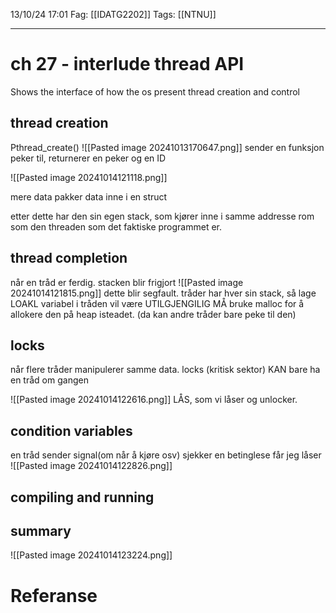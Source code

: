 13/10/24 17:01
Fag: [[IDATG2202]]
Tags: [[NTNU]]
___

# ch 27 - interlude thread API
Shows the interface of how the os present thread creation and control


## thread creation
Pthread_create()
![[Pasted image 20241013170647.png]]
sender en funksjon peker til, returnerer en peker
og en ID

![[Pasted image 20241014121118.png]]

mere data pakker data inne i en struct

etter dette har den sin egen stack, som kjører inne i samme addresse rom som den threaden som det faktiske programmet er.
## thread completion

når en tråd er ferdig. stacken blir frigjort
![[Pasted image 20241014121815.png]]
dette blir segfault. tråder har hver sin stack, så lage LOAKL variabel i tråden vil være UTILGJENGILIG 
MÅ bruke malloc for å allokere den på heap isteadet. (da kan andre tråder bare peke til den)


## locks

når flere tråder manipulerer samme data. locks (kritisk sektor)
KAN bare ha en tråd om gangen

![[Pasted image 20241014122616.png]]
LÅS, som vi låser og unlocker.



## condition variables

en tråd sender signal(om når å kjøre osv)
sjekker en betinglese får jeg låser
![[Pasted image 20241014122826.png]]


## compiling and running

## summary

![[Pasted image 20241014123224.png]]


# Referanse
